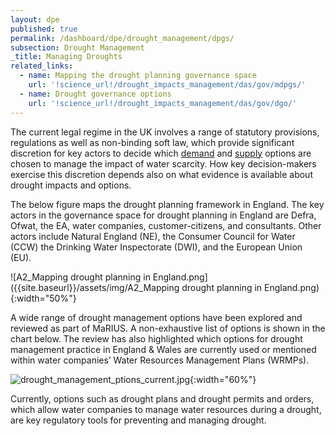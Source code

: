 ```yaml
---
layout: dpe
published: true
permalink: /dashboard/dpe/drought_management/dpgs/
subsection: Drought Management
_title: Managing Droughts
related_links:
  - name: Mapping the drought planning governance space
    url: '!science_url!/drought_impacts_management/das/gov/mdpgs/'
  - name: Drought governance options
    url: '!science_url!/drought_impacts_management/das/gov/dgo/'
---
```


The current legal regime in the UK involves a range of statutory provisions, regulations as well as non-binding soft law, which provide significant discretion for key actors to decide which [demand](https://5j4.github.io/mariusdroughtproject.org/dashboard/dpe/drought_management/managing_demand/) and [supply](https://5j4.github.io/mariusdroughtproject.org/dashboard/dpe/drought_management/water_supply_options/) options are chosen to manage the impact of water scarcity. How key decision-makers exercise this discretion depends also on what evidence is available about drought impacts and options.

The below figure maps the drought planning framework in England. The key actors in the governance space for drought planning in England are Defra, Ofwat, the EA, water companies, customer-citizens, and consultants. Other actors include Natural England (NE), the Consumer Council for Water (CCW) the Drinking Water Inspectorate (DWI), and the European Union (EU). 

![A2_Mapping drought planning in England.png]({{site.baseurl}}/assets/img/A2_Mapping drought planning in England.png){:width="50%"}

A wide range of drought management options have been explored and reviewed as part of MaRIUS. A non-exhaustive list of options is shown in the chart below. The review has also highlighted which options for drought management practice in England & Wales are currently used or mentioned within water companies’ Water Resources Management Plans (WRMPs).

![drought_management_ptions_current.jpg]({{site.baseurl}}/assets/img/drought_management_ptions_current.jpg){:width="60%"}

Currently, options such as drought plans and drought permits and orders, which allow water companies to manage water resources during a drought, are key regulatory tools for preventing and managing drought.
